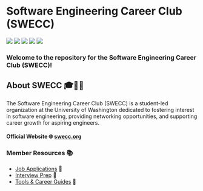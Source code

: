 # Software Engineering Career Club (SWECC)

[![][discord-shield]][discord-url]
[![][swecc-shield]][swecc-url]
[![][instagram-shield]][instagram-url]
[![][linkedin-shield]][linkedin-url]
[![][email-shield]][email-url]

### Welcome to the repository for the Software Engineering Career Club (SWECC)!

## About SWECC 🎓🧑‍💻

The Software Engineering Career Club (SWECC) is a student-led organization at the University of Washington dedicated to fostering interest in software engineering, providing networking opportunities, and supporting career growth for aspiring engineers.

#### Official Website 🌐 [swecc.org][swecc-url]

### Member Resources 📚

-   [Job Applications][job-url] 📝
-   [Interview Prep][interview-url] 🤝
-   [Tools & Career Guides][misc-url] 💼

[swecc-shield]: https://img.shields.io/badge/SWECC.ORG-%238d3ac5?style=for-the-badge
[swecc-url]: https://swecc.org/
[email-shield]: https://img.shields.io/badge/email-D14836?style=for-the-badge&logo=gmail&logoColor=white
[email-url]: mailto:swecc@uw.edu
[discord-shield]: https://dcbadge.vercel.app/api/server/Pbk4sCEWDY
[discord-url]: https://discord.gg/Pbk4sCEWDY
[instagram-shield]: https://img.shields.io/badge/Instagram-E4405F?style=for-the-badge&logo=instagram&logoColor=white
[instagram-url]: https://www.instagram.com/swecc.uw/
[linkedin-shield]: https://img.shields.io/badge/LinkedIn-0077B5?style=for-the-badge&logo=linkedin&logoColor=white
[linkedin-url]: https://www.linkedin.com/company/software-engineering-career-club-at-uw/
[job-url]: https://github.com/swecc-uw/member-resources?tab=readme-ov-file#jobinternship-applications
[interview-url]: https://github.com/swecc-uw/member-resources?tab=readme-ov-file#interview-prep
[misc-url]: https://github.com/swecc-uw/member-resources?tab=readme-ov-file#misc

